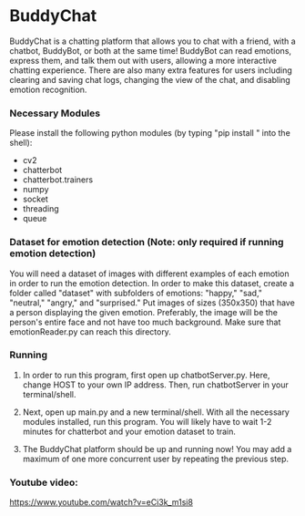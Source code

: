 # BuddyChat
BuddyChat is a chatting platform that allows you to chat with a friend, with a chatbot, BuddyBot, or both at the same time! BuddyBot can read emotions, express them, and talk them out with users, allowing a more interactive chatting experience. There are also many extra features for users including clearing and saving chat logs, changing the view of the chat, and disabling emotion recognition. 

### Necessary Modules
Please install the following python modules (by typing "pip install <module>" into the shell):
 * cv2
 * chatterbot
 * chatterbot.trainers
 * numpy
 * socket
 * threading
 * queue

### Dataset for emotion detection (Note: only required if running emotion detection)
You will need a dataset of images with different examples of each emotion in order to run the emotion detection. In order to make this dataset, create a folder called "dataset" with subfolders of emotions: "happy," "sad," "neutral," "angry," and "surprised." Put images of sizes (350x350) that have a person displaying the given emotion. Preferably, the image will be the person's entire face and not have too much background. Make sure that emotionReader.py can reach this directory.

### Running
1. In order to run this program, first open up chatbotServer.py. Here, change HOST to your own IP address. Then, run chatbotServer in your terminal/shell.
  
2. Next, open up main.py and a new terminal/shell. With all the necessary modules installed, run this program. You will likely have to wait 1-2 minutes for chatterbot and your emotion dataset to train. 

3. The BuddyChat platform should be up and running now! You may add a maximum of one more concurrent user by repeating the previous step. 

### Youtube video:
https://www.youtube.com/watch?v=eCi3k_m1si8
